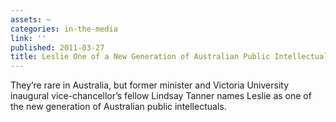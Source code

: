 ```yaml
---
assets: ~
categories: in-the-media
link: ''
published: 2011-03-27
title: Leslie One of a New Generation of Australian Public Intellectuals
---
```

They’re rare in Australia, but former minister and Victoria University inaugural vice-chancellor’s fellow Lindsay Tanner names Leslie as one of the new generation of Australian public intellectuals.